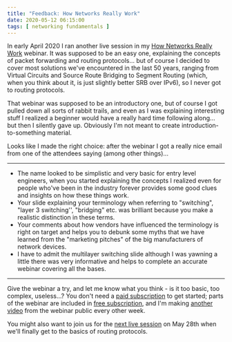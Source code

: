 ```yaml
---
title: "Feedback: How Networks Really Work"
date: 2020-05-12 06:15:00
tags: [ networking fundamentals ]
---
```

In early April 2020 I ran another live session in my [How Networks Really Work](https://www.ipspace.net/How_Networks_Really_Work) webinar. It was supposed to be an easy one, explaining the concepts of packet forwarding and routing protocols... but of course I decided to cover most solutions we've encountered in the last 50 years, ranging from Virtual Circuits and Source Route Bridging to Segment Routing (which, when you think about it, is just slightly better SRB over IPv6), so I never got to routing protocols.

That webinar was supposed to be an introductory one, but of course I got pulled down all sorts of rabbit trails, and even as I was explaining interesting stuff I realized a beginner would have a really hard time following along... but then I silently gave up. Obviously I'm not meant to create introduction-to-something material.
<!--more-->
Looks like I made the right choice: after the webinar I got a really nice email from one of the attendees saying (among other things)...
- - -
- The name looked to be simplistic and very basic for entry level engineers, when you started explaining the concepts I realized even for people who've been in the industry forever provides some good clues and insights on how these things work.
- Your slide explaining your terminology when referring to "switching", "layer 3 switching'', "bridging" etc. was brilliant because you make a realistic distinction in these terms.
- Your comments about how vendors have influenced the terminology is right on target and helps you to debunk some myths that we have learned from the "marketing pitches" of the big manufacturers of network devices.
- I have to admit the multilayer switching slide although I was yawning a little there was very informative and helps to complete an accurate webinar covering all the bases.
- - -
Give the webinar a try, and let me know what you think - is it too basic, too complex, useless...? You don't need a [paid subscription](https://www.ipspace.net/Subscription/) to get started; parts of the webinar are included in [free subscription](https://www.ipspace.net/Subscription/Free), and I'm making [another video](https://blog.ipspace.net/tag/video.html) from the webinar public every other week.

You might also want to join us for the [next live session](https://www.ipspace.net/Webinars/Sessions) on May 28th when we'll finally get to the basics of routing protocols.